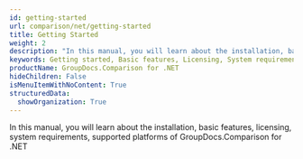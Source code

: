 ```yaml
---
id: getting-started
url: comparison/net/getting-started
title: Getting Started
weight: 2
description: "In this manual, you will learn about the installation, basic features, licensing, system requirements, supported platforms of GroupDocs.Comparison for .NET"
keywords: Getting started, Basic features, Licensing, System requirements
productName: GroupDocs.Comparison for .NET
hideChildren: False
isMenuItemWithNoContent: True
structuredData:
  showOrganization: True
---
```


In this manual, you will learn about the installation, basic features, licensing, system requirements, supported platforms of GroupDocs.Comparison for .NET
